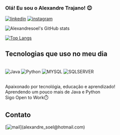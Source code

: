 
### Olá! Eu sou o Alexandre Trajano! 😊

[![linkedin](https://img.shields.io/badge/LinkedIn-0077B5?style=for-the-badge&logo=linkedin&logoColor=white)](https://www.linkedin.com/in/alexandre-trajano-125a69132/)
[![instagram](https://img.shields.io/badge/Instagram-E4405F?style=for-the-badge&logo=instagram&logoColor=white)](https://www.instagram.com/alexandresoel/)

![Alexandresoel's GitHub stats](https://github-readme-stats.vercel.app/api?username=alexandresoel&show_icons=true&theme=dracula)

[![Top Langs](https://github-readme-stats.vercel.app/api/top-langs/?username=alexandresoel&layout=compact)](https://github.com/anuraghazra/github-readme-stats)

## Tecnologias que uso no meu dia

<div style="display: inline_block"><br/>
	<img align="center" alt="Java" src="https://img.shields.io/badge/Java-ED8B00?style=for-the-badge&logo=java&logoColor=white"/>
	<img align="center" alt="Python" src="https://img.shields.io/badge/Python-14354C?style=for-the-badge&logo=python&logoColor=white"/>
	<img align="center" alt="MYSQL" src="https://img.shields.io/badge/MySQL-00000F?style=for-the-badge&logo=mysql&logoColor=white"/>
	<img align="center" alt="SQLSERVER" src="https://img.shields.io/badge/Microsoft%20SQL%20Server-CC2927?style=for-the-badge&logo=microsoft%20sql%20server&logoColor=white"/>
</div><br/>

Apaixonado por tecnológia, educação e aprendizado!<br/>
Aprendendo um pouco mais de Java e Python<br/>
Sigo Open to Work⏱️

## Contato
[![mail]([https://img.shields.io/badge/Instagram-E4405F?style=for-the-badge&logo=instagram&logoColor=white](https://img.shields.io/badge/Microsoft_Outlook-0078D4?style=for-the-badge&logo=microsoft-outlook&logoColor=white))](alexandre_soel@hotmail.com)

